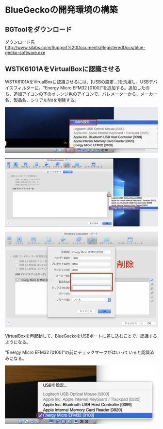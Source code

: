 # BlueGeckoの開発環境の構築

## BGToolをダウンロード

ダウンロード先
http://www.silabs.com/Support%20Documents/RegisteredDocs/blue-gecko-software.exe

## WSTK6101AをVirtualBoxに認識させる

WSTK6101AをVirualBoxに認識させるには、[USBの設定...]を洗濯し、USBデバイスフィルターに、"Energy Micro EFM32 [0100]"を追加する。追加したのち、追加アイコンの下のオレンジ色のアイコンで、パレメーターから、メーカー名、製品名、シリアルNoを削除する。

![](gecko001.png)

![](gecko002.png)

![](gecko003.png)

VirtualBoxを再起動して、BlueGeckoをUSBポートに差し込むことで、認識するようになる。

"Energy Micro EFM32 [0100]"の前にチェックマークがはいっていると認識済みになる。

![](gecko004.png)

